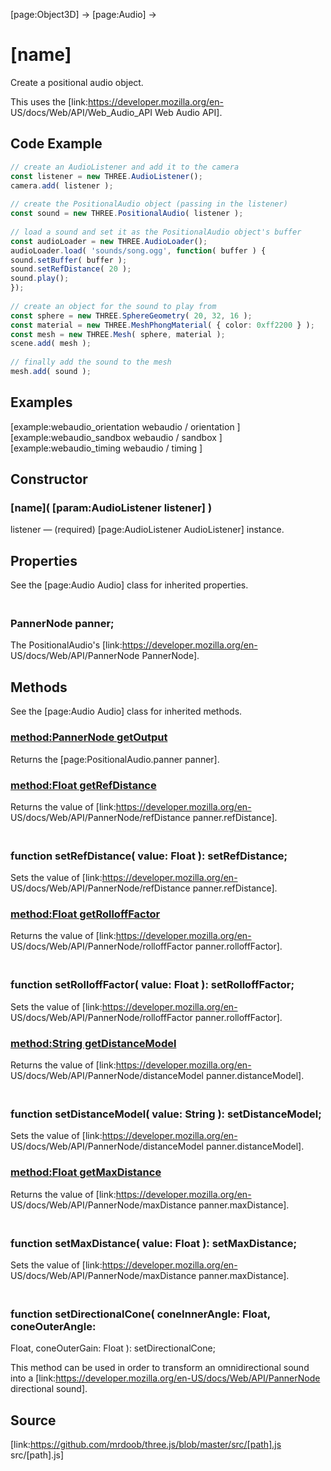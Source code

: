 [page:Object3D] → [page:Audio] →

# [name]

Create a positional audio object.  
  
This uses the [link:https://developer.mozilla.org/en-
US/docs/Web/API/Web_Audio_API Web Audio API].

## Code Example

  
```ts  
// create an AudioListener and add it to the camera  
const listener = new THREE.AudioListener();  
camera.add( listener );  
  
// create the PositionalAudio object (passing in the listener)  
const sound = new THREE.PositionalAudio( listener );  
  
// load a sound and set it as the PositionalAudio object's buffer  
const audioLoader = new THREE.AudioLoader();  
audioLoader.load( 'sounds/song.ogg', function( buffer ) {  
sound.setBuffer( buffer );  
sound.setRefDistance( 20 );  
sound.play();  
});  
  
// create an object for the sound to play from  
const sphere = new THREE.SphereGeometry( 20, 32, 16 );  
const material = new THREE.MeshPhongMaterial( { color: 0xff2200 } );  
const mesh = new THREE.Mesh( sphere, material );  
scene.add( mesh );  
  
// finally add the sound to the mesh  
mesh.add( sound );  
```  

## Examples

[example:webaudio_orientation webaudio / orientation ]  
[example:webaudio_sandbox webaudio / sandbox ]  
[example:webaudio_timing webaudio / timing ]

## Constructor

### [name]( [param:AudioListener listener] )

listener — (required) [page:AudioListener AudioListener] instance.

## Properties

See the [page:Audio Audio] class for inherited properties.

### <br/> PannerNode panner; <br/>

The PositionalAudio's [link:https://developer.mozilla.org/en-
US/docs/Web/API/PannerNode PannerNode].

## Methods

See the [page:Audio Audio] class for inherited methods.

### [method:PannerNode getOutput]()

Returns the [page:PositionalAudio.panner panner].

### [method:Float getRefDistance]()

Returns the value of [link:https://developer.mozilla.org/en-
US/docs/Web/API/PannerNode/refDistance panner.refDistance].

### <br/> function setRefDistance( value: Float ): setRefDistance; <br/>

Sets the value of [link:https://developer.mozilla.org/en-
US/docs/Web/API/PannerNode/refDistance panner.refDistance].

### [method:Float getRolloffFactor]()

Returns the value of [link:https://developer.mozilla.org/en-
US/docs/Web/API/PannerNode/rolloffFactor panner.rolloffFactor].

### <br/> function setRolloffFactor( value: Float ): setRolloffFactor; <br/>

Sets the value of [link:https://developer.mozilla.org/en-
US/docs/Web/API/PannerNode/rolloffFactor panner.rolloffFactor].

### [method:String getDistanceModel]()

Returns the value of [link:https://developer.mozilla.org/en-
US/docs/Web/API/PannerNode/distanceModel panner.distanceModel].

### <br/> function setDistanceModel( value: String ): setDistanceModel; <br/>

Sets the value of [link:https://developer.mozilla.org/en-
US/docs/Web/API/PannerNode/distanceModel panner.distanceModel].

### [method:Float getMaxDistance]()

Returns the value of [link:https://developer.mozilla.org/en-
US/docs/Web/API/PannerNode/maxDistance panner.maxDistance].

### <br/> function setMaxDistance( value: Float ): setMaxDistance; <br/>

Sets the value of [link:https://developer.mozilla.org/en-
US/docs/Web/API/PannerNode/maxDistance panner.maxDistance].

### <br/> function setDirectionalCone( coneInnerAngle: Float, coneOuterAngle:
Float, coneOuterGain: Float ): setDirectionalCone; <br/>

This method can be used in order to transform an omnidirectional sound into a
[link:https://developer.mozilla.org/en-US/docs/Web/API/PannerNode directional
sound].

## Source

[link:https://github.com/mrdoob/three.js/blob/master/src/[path].js
src/[path].js]

